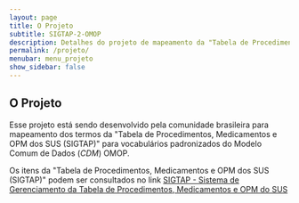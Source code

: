 ```yaml
---
layout: page
title: O Projeto
subtitle: SIGTAP-2-OMOP
description: Detalhes do projeto de mapeamento da "Tabela de Procedimentos, Medicamentos e OPM dos SUS (SIGTAP)" para OMOP CDM
permalink: /projeto/
menubar: menu_projeto
show_sidebar: false
---
```


## O Projeto
Esse projeto está sendo desenvolvido pela comunidade brasileira para mapeamento dos termos da "Tabela de Procedimentos, Medicamentos e OPM dos SUS (SIGTAP)" para vocabulários padronizados do Modelo Comum de Dados (_CDM_) OMOP.

Os itens da "Tabela de Procedimentos, Medicamentos e OPM dos SUS (SIGTAP)" podem ser consultados no link [SIGTAP - Sistema de Gerenciamento da Tabela de Procedimentos, Medicamentos e OPM do SUS](http://sigtap.datasus.gov.br/tabela-unificada/app/sec/inicio.jsp)
